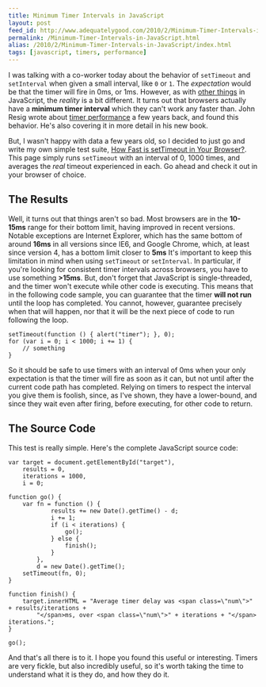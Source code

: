 ```yaml
---
title: Minimum Timer Intervals in JavaScript
layout: post
feed_id: http://www.adequatelygood.com/2010/2/Minimum-Timer-Intervals-in-JavaScript
permalink: /Minimum-Timer-Intervals-in-JavaScript.html
alias: /2010/2/Minimum-Timer-Intervals-in-JavaScript/index.html
tags: [javascript, timers, performance]
---
```


I was talking with a co-worker today about the behavior of `setTimeout` and `setInterval` when given a small interval, like `0` or `1`.  The _expectation_ would be that the timer will fire in 0ms, or 1ms.  However, as with <a href="http://wtfjs.com" target="_blank">other things</a> in JavaScript, the _reality_ is a bit different.  It turns out that browsers actually have a __minimum timer interval__ which they can't work any faster than.  John Resig wrote about <a href="http://ejohn.org/blog/analyzing-timer-performance/" target="_blank">timer performance</a> a few years back, and found this behavior.  He's also covering it in more detail in his new book.

But, I wasn't happy with data a few years old, so I decided to just go and write my own simple test suite, <a href="http://www.bcherry.net/playground/settimeout" target="_blank">How Fast is setTimeout in Your Browser?</a>.  This page simply runs `setTimeout` with an interval of 0, 1000 times, and averages the _real_ timeout experienced in each.  Go ahead and check it out in your browser of choice.

## The Results

Well, it turns out that things aren't so bad.  Most browsers are in the __10-15ms__ range for their bottom limit, having improved in recent versions.  Notable exceptions are Internet Explorer, which has the same bottom of around __16ms__ in all versions since IE6, and Google Chrome, which, at least since version 4, has a bottom limit closer to __5ms__  It's important to keep this limitation in mind when using `setTimeout` or `setInterval`.  In particular, if you're looking for consistent timer intervals across browsers, you have to use something __>15ms__.  But, don't forget that JavaScript is single-threaded, and the timer won't execute while other code is executing.  This means that in the following code sample, you can guarantee that the timer __will not run__ until the loop has completed.  You cannot, however, guarantee precisely when that will happen, nor that it will be the next piece of code to run following the loop.

	
	setTimeout(function () { alert("timer"); }, 0);
	for (var i = 0; i < 1000; i += 1) {
		// something
	}

So it should be safe to use timers with an interval of 0ms when your only expectation is that the timer will fire as soon as it can, but not until after the current code path has completed.  Relying on timers to respect the interval you give them is foolish, since, as I've shown, they have a lower-bound, and since they wait even after firing, before executing, for other code to return.

## The Source Code

This test is really simple.  Here's the complete JavaScript source code:

	
	var target = document.getElementById("target"),
		results = 0,
		iterations = 1000,
		i = 0;

	function go() {
		var fn = function () {
				results += new Date().getTime() - d;
				i += 1;
				if (i < iterations) {
					go();
				} else {
					finish();
				}
			},
			d = new Date().getTime();
		setTimeout(fn, 0);
	}

	function finish() {
		target.innerHTML = "Average timer delay was <span class=\"num\">" + results/iterations + 
			"</span>ms, over <span class=\"num\">" + iterations + "</span> iterations.";
	}

	go();

And that's all there is to it.  I hope you found this useful or interesting.  Timers are very fickle, but also incredibly useful, so it's worth taking the time to understand what it is they do, and how they do it.
